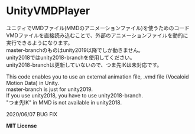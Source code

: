 # UnityVMDPlayer
ユニティでVMDファイル(MMDのアニメーションファイル)を使うためのコード 
VMDファイルを直接読み込むことで、外部のアニメーションファイルを動的に実行できるようになります。  
master-branchのものはunity2019以降でしか動きません。  
unity2018ではunity2018-branchを使用してください。  
unity2018-branchは更新していないので、つま先IKは未対応です。
    
This code enables you to use an external animation file, .vmd file (Vocaloid Motion Data) in Unity.  
master-branch is just for unity2019.  
If you use unity2018, you have to use unity2018-branch.  
"つま先IK" in MMD is not available in unity2018.  
  
  
2020/06/07 BUG FIX
    
    
**MIT License**
